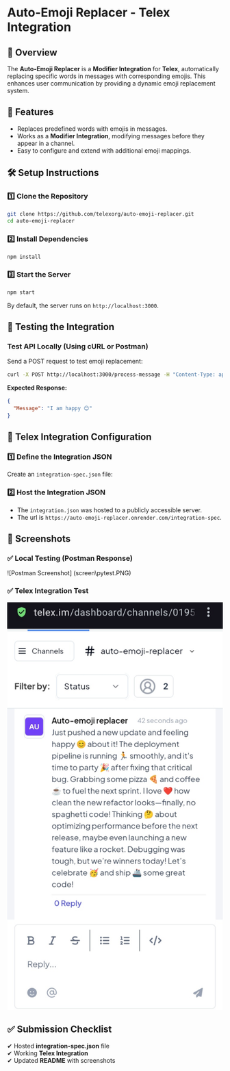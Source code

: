 # **Auto-Emoji Replacer - Telex Integration**  

## **📌 Overview**  
The **Auto-Emoji Replacer** is a **Modifier Integration** for **Telex**, automatically replacing specific words in messages with corresponding emojis. This enhances user communication by providing a dynamic emoji replacement system.  

## **🚀 Features**  
- Replaces predefined words with emojis in messages.  
- Works as a **Modifier Integration**, modifying messages before they appear in a channel.  
- Easy to configure and extend with additional emoji mappings.  

## **🛠️ Setup Instructions**  

### **1️⃣ Clone the Repository**  
```sh
git clone https://github.com/telexorg/auto-emoji-replacer.git
cd auto-emoji-replacer
```

### **2️⃣ Install Dependencies**  
```sh
npm install
```

### **3️⃣ Start the Server**  
```sh
npm start
```
By default, the server runs on `http://localhost:3000`.

## **🧪 Testing the Integration**  

### **Test API Locally** (Using cURL or Postman)  
Send a POST request to test emoji replacement:  
```sh
curl -X POST http://localhost:3000/process-message -H "Content-Type: application/json" -d '{"message": "I am happy"}'
```
**Expected Response:**  
```json
{
  "Message": "I am happy 😊"
}
```

## **📝 Telex Integration Configuration**  

### **1️⃣ Define the Integration JSON**  
Create an `integration-spec.json` file:  


### **2️⃣ Host the Integration JSON**  
- The `integration.json` was hosted to a publicly accessible server.  
- The url is `https://auto-emoji-replacer.onrender.com/integration-spec`. 

## **📸 Screenshots**  

### **✅ Local Testing (Postman Response)**  
![Postman Screenshot] (screen\pytest.PNG) 

### **✅ Telex Integration Test**  
![Telex Integration Screenshot](screen/telex_test.jpg)  

## **✅ Submission Checklist**  
✔ Hosted **integration-spec.json** file   
✔ Working **Telex Integration**  
✔ Updated **README** with screenshots  
